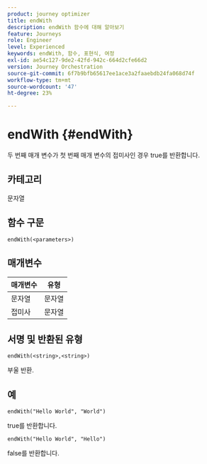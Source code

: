 ```yaml
---
product: journey optimizer
title: endWith
description: endWith 함수에 대해 알아보기
feature: Journeys
role: Engineer
level: Experienced
keywords: endWith, 함수, 표현식, 여정
exl-id: ae54c127-9de2-42fd-942c-664d2cfe66d2
version: Journey Orchestration
source-git-commit: 6f7b9bfb65617ee1ace3a2faaebdb24fa068d74f
workflow-type: tm+mt
source-wordcount: '47'
ht-degree: 23%

---
```


# endWith {#endWith}

두 번째 매개 변수가 첫 번째 매개 변수의 접미사인 경우 true를 반환합니다.

## 카테고리

문자열

## 함수 구문

`endWith(<parameters>)`

## 매개변수

| 매개변수 | 유형 |
|-----------|------------------|
| 문자열 | 문자열 |
| 접미사 | 문자열 |

## 서명 및 반환된 유형

`endWith(<string>,<string>)`

부울 반환.

## 예

`endWith("Hello World", "World")`

true를 반환합니다.

`endWith("Hello World", "Hello")`

false를 반환합니다.
